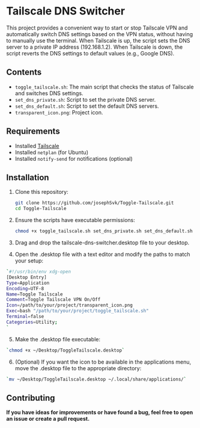 # Tailscale DNS Switcher

This project provides a convenient way to start or stop Tailscale VPN and automatically switch DNS settings based on the VPN status, without having to manually use the terminal. When Tailscale is up, the script sets the DNS server to a private IP address (192.168.1.2). When Tailscale is down, the script reverts the DNS settings to default values (e.g., Google DNS).

## Contents

- `toggle_tailscale.sh`: The main script that checks the status of Tailscale and switches DNS settings.
- `set_dns_private.sh`: Script to set the private DNS server.
- `set_dns_default.sh`: Script to set the default DNS servers.
- `transparent_icon.png`: Project icon.

## Requirements

- Installed [Tailscale](https://tailscale.com/)
- Installed `netplan` (for Ubuntu)
- Installed `notify-send` for notifications (optional)

## Installation

1. Clone this repository:
    ```bash
    git clone https://github.com/josephSvk/Toggle-Tailscale.git
    cd Toggle-Tailscale
    ```

2. Ensure the scripts have executable permissions:
    ```bash
    chmod +x toggle_tailscale.sh set_dns_private.sh set_dns_default.sh

3. Drag and drop the tailscale-dns-switcher.desktop file to your desktop.

4. Open the .desktop file with a text editor and modify the paths to match your setup:

```bash
`#!/usr/bin/env xdg-open
[Desktop Entry]
Type=Application
Encoding=UTF-8
Name=Toggle Tailscale
Comment=Toggle Tailscale VPN On/Off
Icon=/path/to/your/project/transparent_icon.png
Exec=bash "/path/to/your/project/toggle_tailscale.sh"
Terminal=false
Categories=Utility;
`
```
5. Make the .desktop file executable:

```bash
`chmod +x ~/Desktop/ToggleTailscale.desktop`

```
6. (Optional) If you want the icon to be available in the applications menu, move the .desktop file to the appropriate directory:

```bash
`mv ~/Desktop/ToggleTailscale.desktop ~/.local/share/applications/`

```
## Contributing
**If you have ideas for improvements or have found a bug, feel free to open an issue or create a pull request.**